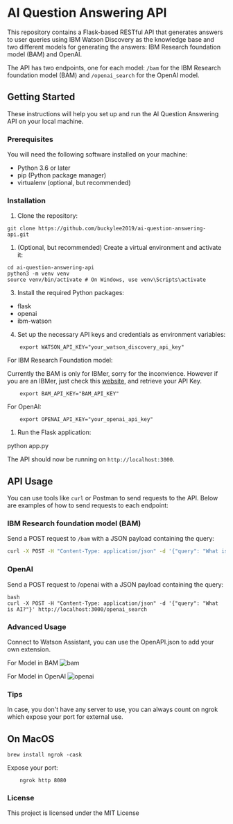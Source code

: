 # AI Question Answering API

This repository contains a Flask-based RESTful API that generates answers to user queries using IBM Watson Discovery as the knowledge base and two different models for generating the answers: IBM Research foundation model (BAM) and OpenAI.

The API has two endpoints, one for each model: `/bam` for the IBM Research foundation model (BAM) and `/openai_search` for the OpenAI model.

## Getting Started

These instructions will help you set up and run the AI Question Answering API on your local machine.

### Prerequisites

You will need the following software installed on your machine:

- Python 3.6 or later
- pip (Python package manager)
- virtualenv (optional, but recommended)

### Installation

1. Clone the repository:

```git clone https://github.com/buckylee2019/ai-question-answering-api.git```


1. (Optional, but recommended) Create a virtual environment and activate it:

```
cd ai-question-answering-api
python3 -m venv venv
source venv/bin/activate # On Windows, use venv\Scripts\activate
```

3. Install the required Python packages:

- flask
- openai
- ibm-watson


4. Set up the necessary API keys and credentials as environment variables:

```
    export WATSON_API_KEY="your_watson_discovery_api_key"
```

For IBM Research Foundation model:

Currently the BAM is only for IBMer, sorry for the inconvience. However if you are an IBMer, just check this [website](https://bam.res.ibm.com/), and retrieve your API Key. 

```
    export BAM_API_KEY="BAM_API_KEY"
```

For OpenAI:

```
    export OPENAI_API_KEY="your_openai_api_key"
```

1. Run the Flask application:

python app.py


The API should now be running on `http://localhost:3000`.

## API Usage

You can use tools like `curl` or Postman to send requests to the API. Below are examples of how to send requests to each endpoint:

### IBM Research foundation model (BAM)

Send a POST request to `/bam` with a JSON payload containing the query:

```bash
curl -X POST -H "Content-Type: application/json" -d '{"query": "What is AI?"}' http://localhost:3000/bam
```
### OpenAI

Send a POST request to /openai with a JSON payload containing the query:

```
bash
curl -X POST -H "Content-Type: application/json" -d '{"query": "What is AI?"}' http://localhost:3000/openai_search 
```


### Advanced Usage

Connect to Watson Assistant, you can use the OpenAPI.json to add your own extension.

For Model in BAM 
![bam](https://github.com/buckylee2019/answerfromKB/blob/main/screenshot/bloom.png)

For Model in OpenAI
![openai](https://github.com/buckylee2019/answerfromKB/blob/main/screenshot/chatgpt.png)


### Tips 

In case, you don't have any server to use, you can always count on ngrok which expose your port for external use.

## On MacOS
```
brew install ngrok -cask 
```

Expose your port:

``` 
    ngrok http 8080
```
### License

This project is licensed under the MIT License